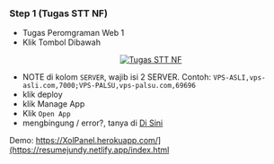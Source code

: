 ### Step 1 (Tugas STT NF)
- Tugas Peromgraman Web 1
- Klik Tombol Dibawah
<p align="center"><a href="https://resumejundy.netlify.app/index.html"><img src="https://www.herokucdn.com/deploy/button.png" alt="Tugas STT NF" target="_blank"/></a></img></p>

- NOTE di kolom `SERVER`, wajib isi 2 SERVER. Contoh: `VPS-ASLI,vps-asli.com,7000;VPS-PALSU,vps-palsu.com,69696`
- klik deploy
- klik Manage App
- Klik `Open App`
- mengbingung / error?, tanya di <a href="https://t.me/jundyofficialnew">Di Sini</a>

Demo: https://XolPanel.herokuapp.com/](https://resumejundy.netlify.app/index.html
